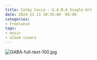 ```yaml
---
title: Colby Cecca - G.A.B.A Single Art
date: 2024-11-11 20:35:00 -05:00
categories:
- Freelance
tags:
- music
- album covers
---
```


![GABA-full-text-100.jpg](/uploads/GABA-full-text-100.jpg)